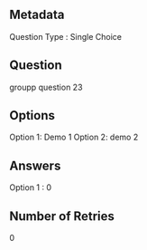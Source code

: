 ## Metadata
Question Type : Single Choice

## Question
groupp question 23

## Options
Option 1: Demo 1
Option 2: demo 2

## Answers
Option 1 : 0

## Number of Retries
0

